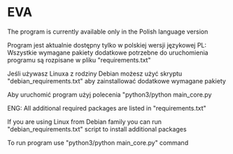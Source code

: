 # EVA



The program is currently available only in the Polish language version

Program jest aktualnie dostępny tylko w polskiej wersji językowej
PL:
Wszystkie wymagane pakiety dodatkowe potrzebne do uruchomienia programu są rozpisane w pliku "requirements.txt"

Jeśli używasz Linuxa z rodziny Debian możesz użyć skryptu "debian_requirements.txt" aby zainstallować dodatkowe wymagane pakiety

Aby uruchomić program użyj polecenia "python3/python main_core.py

ENG:
All additional required packages are listed in "requirements.txt"

If you are using Linux from Debian family you can run "debian_requirements.txt" script to install additional packages

To run program use "python3/python main_core.py" command
